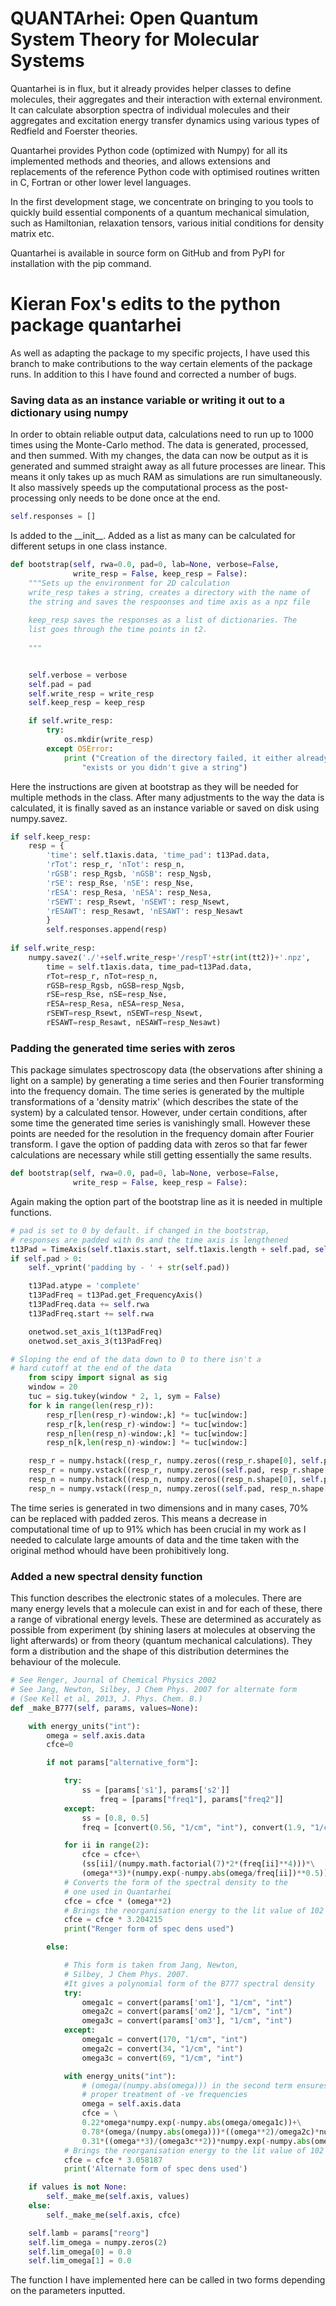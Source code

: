 # QUANTArhei: Open Quantum System Theory for Molecular Systems

Quantarhei is in flux, but it already provides helper classes to define
molecules, their aggregates and their interaction with external environment.
It can calculate absorption spectra of individual molecules and their
aggregates and excitation energy transfer dynamics using various types
of Redfield and Foerster theories.

Quantarhei provides Python code (optimized with Numpy) for all its implemented
methods and theories, and allows extensions and replacements of the reference
Python code with optimised routines written in C, Fortran or other lower level
languages.

In the first development stage, we concentrate on bringing to you tools
to quickly build essential components of a quantum mechanical simulation,
such as Hamiltonian, relaxation tensors, various initial
conditions for density matrix etc.

Quantarhei is available in source form on GitHub and from PyPI for installation
with the pip command.

# Kieran Fox's edits to the python package quantarhei

As well as adapting the package to my specific projects, I have used this branch to make contributions to the way certain elements of the package runs. In addition to this I have found and corrected a number of bugs.

### Saving data as an instance variable or writing it out to a dictionary using numpy

In order to obtain reliable output data, calculations need to run up to 1000 times using the Monte-Carlo method. The data is generated, processed, and then summed. With my changes, the data can now be output as it is generated and summed straight away as all future processes are linear. This means it only takes up as much RAM as simulations are run simultaneously. It also massively speeds up the computational process as the post-processing only needs to be done once at the end.

~~~python
self.responses = []
~~~

Is added to the \_\_init__. Added as a list as many can be calculated for different setups in one class instance.

~~~python
def bootstrap(self, rwa=0.0, pad=0, lab=None, verbose=False, 
              write_resp = False, keep_resp = False):
    """Sets up the environment for 2D calculation
    write_resp takes a string, creates a directory with the name of
    the string and saves the respoonses and time axis as a npz file
        
    keep_resp saves the responses as a list of dictionaries. The 
    list goes through the time points in t2.
        
    """


    self.verbose = verbose
    self.pad = pad
    self.write_resp = write_resp
    self.keep_resp = keep_resp

    if self.write_resp:
        try:
            os.mkdir(write_resp)
        except OSError:
            print ("Creation of the directory failed, it either already "
                "exists or you didn't give a string")
~~~

Here the instructions are given at bootstrap as they will be needed for multiple methods in the class. After many adjustments to the way the data is calculated, it is finally saved as an instance variable or saved on disk using numpy.savez.

~~~python
if self.keep_resp:
    resp = {
        'time': self.t1axis.data, 'time_pad': t13Pad.data,
        'rTot': resp_r, 'nTot': resp_n,
        'rGSB': resp_Rgsb, 'nGSB': resp_Ngsb,
        'rSE': resp_Rse, 'nSE': resp_Nse,
        'rESA': resp_Resa, 'nESA': resp_Nesa,
        'rSEWT': resp_Rsewt, 'nSEWT': resp_Nsewt,
        'rESAWT': resp_Resawt, 'nESAWT': resp_Nesawt
        }
        self.responses.append(resp)
            
if self.write_resp:
    numpy.savez('./'+self.write_resp+'/respT'+str(int(tt2))+'.npz',
        time = self.t1axis.data, time_pad=t13Pad.data,
        rTot=resp_r, nTot=resp_n,
        rGSB=resp_Rgsb, nGSB=resp_Ngsb,
        rSE=resp_Rse, nSE=resp_Nse,
        rESA=resp_Resa, nESA=resp_Nesa,
        rSEWT=resp_Rsewt, nSEWT=resp_Nsewt,
        rESAWT=resp_Resawt, nESAWT=resp_Nesawt)
~~~

### Padding the generated time series with zeros

This package simulates spectroscopy data (the observations after shining a light on a sample) by generating a time series and then Fourier transforming into the frequency domain. The time series is generated by the multiple transformations of a 'density matrix' (which describes the state of the system) by a calculated tensor. However, under certain conditions, after some time the generated time series is vanishingly small. However these points are needed for the resolution in the frequency domain after Fourier transform. I gave the option of padding data with zeros so that far fewer calculations are necessary while still getting essentially the same results.

~~~python
def bootstrap(self, rwa=0.0, pad=0, lab=None, verbose=False, 
              write_resp = False, keep_resp = False):
~~~

Again making the option part of the bootstrap line as it is needed in multiple functions.

~~~python
# pad is set to 0 by default. if changed in the bootstrap,
# responses are padded with 0s and the time axis is lengthened
t13Pad = TimeAxis(self.t1axis.start, self.t1axis.length + self.pad, self.t1axis.step)
if self.pad > 0:
    self._vprint('padding by - ' + str(self.pad))

    t13Pad.atype = 'complete'
    t13PadFreq = t13Pad.get_FrequencyAxis()
    t13PadFreq.data += self.rwa
    t13PadFreq.start += self.rwa

    onetwod.set_axis_1(t13PadFreq)
    onetwod.set_axis_3(t13PadFreq)

# Sloping the end of the data down to 0 to there isn't a 
# hard cutoff at the end of the data
    from scipy import signal as sig
    window = 20
    tuc = sig.tukey(window * 2, 1, sym = False)
    for k in range(len(resp_r)):
        resp_r[len(resp_r)-window:,k] *= tuc[window:]
        resp_r[k,len(resp_r)-window:] *= tuc[window:]
        resp_n[len(resp_n)-window:,k] *= tuc[window:]
        resp_n[k,len(resp_n)-window:] *= tuc[window:]

    resp_r = numpy.hstack((resp_r, numpy.zeros((resp_r.shape[0], self.pad))))
    resp_r = numpy.vstack((resp_r, numpy.zeros((self.pad, resp_r.shape[1]))))
    resp_n = numpy.hstack((resp_n, numpy.zeros((resp_n.shape[0], self.pad))))
    resp_n = numpy.vstack((resp_n, numpy.zeros((self.pad, resp_n.shape[1]))))
~~~

The time series is generated in two dimensions and in many cases, 70% can be replaced with padded zeros. This means a decrease in computational time of up to 91% which has been crucial in my work as I needed to calculate large amounts of data and the time taken with the original method whould have been prohibitively long.

### Added a new spectral density function

This function describes the electronic states of a molecules. There are many energy levels that a molecule can exist in and for each of these, there a range of vibrational energy levels. These are determined as accurately as possible from experiment (by shining lasers at molecules at observing the light afterwards) or from theory (quantum mechanical calculations). They form a distribution and the shape of this distribution determines the behaviour of the molecule. 

~~~python
# See Renger, Journal of Chemical Physics 2002
# See Jang, Newton, Silbey, J Chem Phys. 2007 for alternate form
# (See Kell et al, 2013, J. Phys. Chem. B.)
def _make_B777(self, params, values=None):

    with energy_units("int"):
        omega = self.axis.data
        cfce=0

        if not params["alternative_form"]:

            try:
                ss = [params['s1'], params['s2']]
                    freq = [params["freq1"], params["freq2"]]
            except:
                ss = [0.8, 0.5]
                freq = [convert(0.56, "1/cm", "int"), convert(1.9, "1/cm", "int")]

            for ii in range(2):
                cfce = cfce+\
                (ss[ii]/(numpy.math.factorial(7)*2*(freq[ii]**4)))*\
                (omega**3)*(numpy.exp(-numpy.abs(omega/freq[ii])**0.5))
            # Converts the form of the spectral density to the 
            # one used in Quantarhei
            cfce = cfce * (omega**2)
            # Brings the reorganisation energy to the lit value of 102
            cfce = cfce * 3.204215
            print("Renger form of spec dens used")

        else:

            # This form is taken from Jang, Newton, 
            # Silbey, J Chem Phys. 2007.
            #It gives a polynomial form of the B777 spectral density
            try:
                omega1c = convert(params['om1'], "1/cm", "int")
                omega2c = convert(params['om2'], "1/cm", "int")
                omega3c = convert(params['om3'], "1/cm", "int")
            except:
                omega1c = convert(170, "1/cm", "int")
                omega2c = convert(34, "1/cm", "int")
                omega3c = convert(69, "1/cm", "int")

            with energy_units("int"):
                # (omega/(numpy.abs(omega))) in the second term ensures
                # proper treatment of -ve frequencies
                omega = self.axis.data
                cfce = \
                0.22*omega*numpy.exp(-numpy.abs(omega/omega1c))+\
                0.78*(omega/(numpy.abs(omega)))*((omega**2)/omega2c)*numpy.exp(-numpy.abs(omega/omega2c))+\
                0.31*((omega**3)/(omega3c**2))*numpy.exp(-numpy.abs(omega/omega3c))
            # Brings the reorganisation energy to the lit value of 102
            cfce = cfce * 3.058187
            print('Alternate form of spec dens used')

    if values is not None:
        self._make_me(self.axis, values)
    else:
        self._make_me(self.axis, cfce)

    self.lamb = params["reorg"]
    self.lim_omega = numpy.zeros(2)
    self.lim_omega[0] = 0.0
    self.lim_omega[1] = 0.0
~~~

The function I have implemented here can be called in two forms depending on the parameters inputted.
